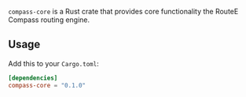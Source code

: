`compass-core` is a Rust crate that provides core functionality the RouteE Compass routing engine.

## Usage

Add this to your `Cargo.toml`:

```toml
[dependencies]
compass-core = "0.1.0"
```
